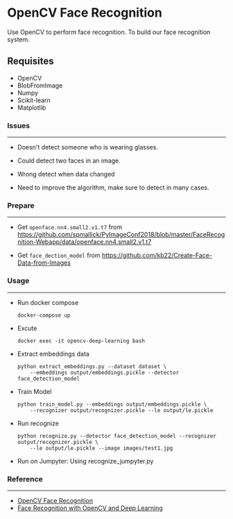 # OpenCV Face Recognition
Use OpenCV to perform face recognition. To build our face recognition system.

## Requisites
+ OpenCV
+ BlobFromImage
+ Numpy
+ Scikit-learn
+ Matplotlib

### Issues
-----------
+ Doesn't detect someone who is wearing glasses.

+ Could detect two faces in an image.

+ Wrong detect when data changed

+ Need to improve the algorithm, make sure to detect in many cases.

### Prepare
------------
+ Get `openface.nn4.small2.v1.t7` from https://github.com/spmallick/PyImageConf2018/blob/master/FaceRecognition-Webapp/data/openface.nn4.small2.v1.t7

+ Get `face_dection_model` from https://github.com/kb22/Create-Face-Data-from-Images

### Usage
----------
+ Run docker compose
    ```
    docker-compose up
    ```

+ Excute
    ```
    docker exec -it opencv-deep-learning bash
    ```

+ Extract embeddings data
    ```
    python extract_embeddings.py --dataset dataset \
        --embeddings output/embeddings.pickle --detector face_detection_model
    ```

+ Train Model
    ```
    python train_model.py --embeddings output/embeddings.pickle \
        --recognizer output/recognizer.pickle --le output/le.pickle
    ```

+ Run recognize
    ```
    python recognize.py --detector face_detection_model --recognizer output/recognizer.pickle \
        --le output/le.pickle --image images/test1.jpg
    ```

+ Run on Jumpyter: Using recognize_jumpyter.py

### Reference
--------------
+ [OpenCV Face Recognition](https://www.pyimagesearch.com/2018/09/24/opencv-face-recognition/)
+ [Face Recognition with OpenCV and Deep Learning](https://www.pyimagesearch.com/2018/06/18/face-recognition-with-opencv-python-and-deep-learning/)